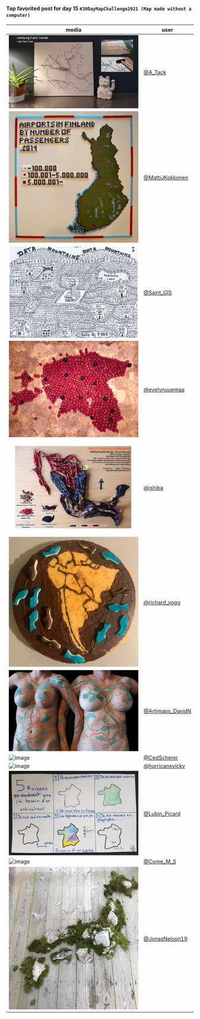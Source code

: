 #### Top favorited post for day 15 `#30DayMapChallenge2021 (Map made without a computer)`

| media | user | 
|-------|------|
| ![image](../uploads/b08a47009c226bc28d9a5c9b4b1b1b19/image.png) |[@A_Tack](https://twitter.com/A_Tack/status/1460132959743135746)|
| ![image](../uploads/baea9b54257dfe54e0e0290cd64772e0/image.png) |[@MattiJKokkonen](https://twitter.com/MattiJKokkonen/status/1460104362332676097)|
| ![image](../uploads/a0f708997259ca7e50d94f50cfc5fa50/image.png) |[@Saint_GIS](https://twitter.com/Saint_GIS/status/1460178414350962688)|
| ![image](../uploads/13e4f3de4d5ab76a79ce0b04edae2f1f/image.png) |[@evelynuuemaa](https://twitter.com/evelynuuemaa/status/1460152776747626497)|
| ![image](../uploads/5ce2520b75c59c518ad4311ca2c264de/image.png) |[@ishiba](https://twitter.com/ishiba/status/1460262439765872645)|
| ![image](../uploads/ff32e669cf16f5cae48a93f9dcbd85af/image.png) |[@richard_vogg](https://twitter.com/richard_vogg/status/1460130067632246786)|
| ![image](../uploads/d6881091726bee250a8ab5455aa0231c/image.png) |[@Artimaps_DavidN](https://twitter.com/Artimaps_DavidN/status/1460397034561843210)|
| ![image](../uploads/f3dcbcd6ba1cd26b53edebaf2df3153e/image.png) |[@CedScherer](https://twitter.com/CedScherer/status/1460291942231781380)|
| ![image](../uploads/cc5f663c96e5fa57cd582ac1de96fb31/image.png) |[@hurricanevicky](https://twitter.com/hurricanevicky/status/1460372026045218824)|
| ![image](../uploads/f4d6e135c958cf3ac8fafabb6be8eba8/image.png) |[@Lubin_Picard](https://twitter.com/Lubin_Picard/status/1460239480154120198)|
| ![image](../uploads/53930e12ac3ab2453f358e6e9fea3ae5/image.png) |[@Come_M_S](https://twitter.com/Come_M_S/status/1460301637591908359)|
| ![image](../uploads/f7b156bca1f7dfd3ec1cb3811710484d/image.png) |[@JonasNelson19](https://twitter.com/JonasNelson19/status/1460176958394978311)|
